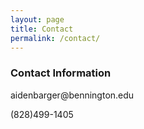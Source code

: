 ```yaml
---
layout: page
title: Contact
permalink: /contact/
---
```


### Contact Information
<p>aidenbarger@bennington.edu</p>
<p>(828)499-1405</p>